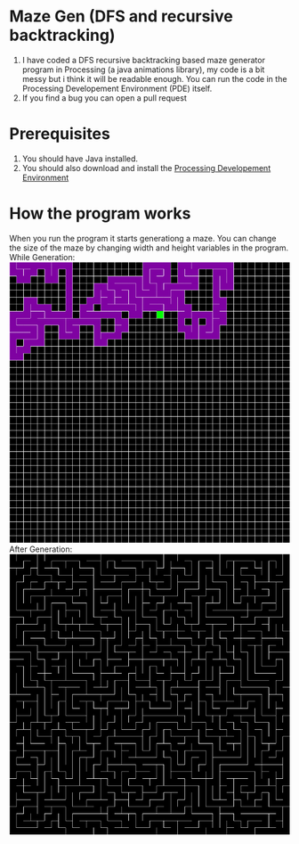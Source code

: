 # Maze Gen (DFS and recursive backtracking)
1. I have coded a DFS recursive backtracking based maze generator program in Processing (a java animations library), my code is a bit messy but i think it will be readable enough. You can run the code in the Processing Developement Environment (PDE) itself.  
2. If you find a bug you can open a pull request

# Prerequisites
1. You should have Java installed.
2. You should also download and install the [Processing Developement Environment](https://processing.org/)

# How the program works

When you run the program it starts generationg a maze.
You can change the size of the maze by changing width and height variables in the program.
While Generation:
![While Generating](https://github.com/Divy1211/Deapth-First-Search/blob/master/my_drawing.png)  
After Generation:
![After Generation is complete](https://github.com/Divy1211/Deapth-First-Search/blob/master/mydrawing.png)
